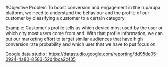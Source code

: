 #Objective Problem
To boost conversion and engagement in the ruparupa platform, we need to understand the behaviour and the profile of our customer by classifying a customer to a certain
category.

Example: Customer's profile tells us which device most used
by the user or which city most users come from and. With
that profile information, we can put our marketing effort to
target similar audiences that have high conversion rate
probability and which user that we have to put focus on.

Google data studio : https://datastudio.google.com/reporting/dd95de05-0924-4a80-8583-52d4bca2bf35
